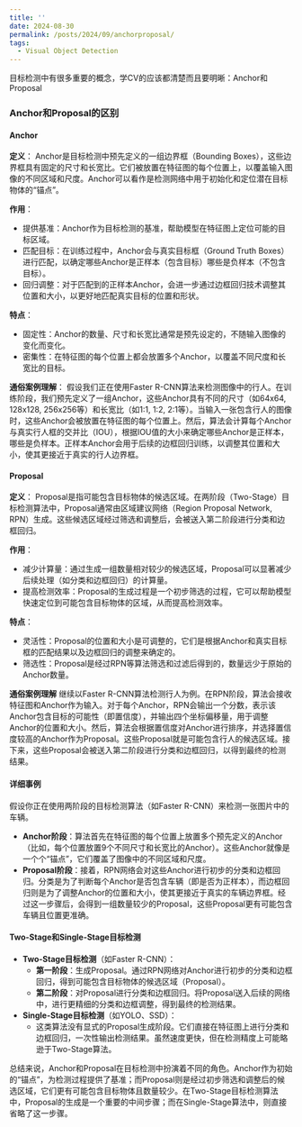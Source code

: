 ```yaml
---
title: ''
date: 2024-08-30
permalink: /posts/2024/09/anchorproposal/
tags:
  - Visual Object Detection
---
```


目标检测中有很多重要的概念，学CV的应该都清楚而且要明晰：Anchor和Proposal

### Anchor和Proposal的区别

#### Anchor

**定义**：
Anchor是目标检测中预先定义的一组边界框（Bounding Boxes），这些边界框具有固定的尺寸和长宽比。它们被放置在特征图的每个位置上，以覆盖输入图像的不同区域和尺度。Anchor可以看作是检测网络中用于初始化和定位潜在目标物体的“锚点”。

**作用**：
- 提供基准：Anchor作为目标检测的基准，帮助模型在特征图上定位可能的目标区域。
- 匹配目标：在训练过程中，Anchor会与真实目标框（Ground Truth Boxes）进行匹配，以确定哪些Anchor是正样本（包含目标）哪些是负样本（不包含目标）。
- 回归调整：对于匹配到的正样本Anchor，会进一步通过边框回归技术调整其位置和大小，以更好地匹配真实目标的位置和形状。

**特点**：
- 固定性：Anchor的数量、尺寸和长宽比通常是预先设定的，不随输入图像的变化而变化。
- 密集性：在特征图的每个位置上都会放置多个Anchor，以覆盖不同尺度和长宽比的目标。

**通俗案例理解**：
假设我们正在使用Faster R-CNN算法来检测图像中的行人。在训练阶段，我们预先定义了一组Anchor，这些Anchor具有不同的尺寸（如64x64, 128x128, 256x256等）和长宽比（如1:1, 1:2, 2:1等）。当输入一张包含行人的图像时，这些Anchor会被放置在特征图的每个位置上。然后，算法会计算每个Anchor与真实行人框的交并比（IOU），根据IOU值的大小来确定哪些Anchor是正样本，哪些是负样本。正样本Anchor会用于后续的边框回归训练，以调整其位置和大小，使其更接近于真实的行人边界框。

#### Proposal

**定义**：
Proposal是指可能包含目标物体的候选区域。在两阶段（Two-Stage）目标检测算法中，Proposal通常由区域建议网络（Region Proposal Network, RPN）生成。这些候选区域经过筛选和调整后，会被送入第二阶段进行分类和边框回归。

**作用**：
- 减少计算量：通过生成一组数量相对较少的候选区域，Proposal可以显著减少后续处理（如分类和边框回归）的计算量。
- 提高检测效率：Proposal的生成过程是一个初步筛选的过程，它可以帮助模型快速定位到可能包含目标物体的区域，从而提高检测效率。

**特点**：
- 灵活性：Proposal的位置和大小是可调整的，它们是根据Anchor和真实目标框的匹配结果以及边框回归的调整来确定的。
- 筛选性：Proposal是经过RPN等算法筛选和过滤后得到的，数量远少于原始的Anchor数量。

**通俗案例理解**
继续以Faster R-CNN算法检测行人为例。在RPN阶段，算法会接收特征图和Anchor作为输入。对于每个Anchor，RPN会输出一个分数，表示该Anchor包含目标的可能性（即置信度），并输出四个坐标偏移量，用于调整Anchor的位置和大小。然后，算法会根据置信度对Anchor进行排序，并选择置信度较高的Anchor作为Proposal。这些Proposal就是可能包含行人的候选区域。接下来，这些Proposal会被送入第二阶段进行分类和边框回归，以得到最终的检测结果。

#### 详细事例

假设你正在使用两阶段的目标检测算法（如Faster R-CNN）来检测一张图片中的车辆。

- **Anchor阶段**：算法首先在特征图的每个位置上放置多个预先定义的Anchor（比如，每个位置放置9个不同尺寸和长宽比的Anchor）。这些Anchor就像是一个个“锚点”，它们覆盖了图像中的不同区域和尺度。
- **Proposal阶段**：接着，RPN网络会对这些Anchor进行初步的分类和边框回归。分类是为了判断每个Anchor是否包含车辆（即是否为正样本），而边框回归则是为了调整Anchor的位置和大小，使其更接近于真实的车辆边界框。经过这一步骤后，会得到一组数量较少的Proposal，这些Proposal更有可能包含车辆且位置更准确。

#### Two-Stage和Single-Stage目标检测

- **Two-Stage目标检测**（如Faster R-CNN）：
  - **第一阶段**：生成Proposal。通过RPN网络对Anchor进行初步的分类和边框回归，得到可能包含目标物体的候选区域（Proposal）。
  - **第二阶段**：对Proposal进行分类和边框回归。将Proposal送入后续的网络中，进行更精细的分类和边框调整，得到最终的检测结果。
- **Single-Stage目标检测**（如YOLO、SSD）：
  - 这类算法没有显式的Proposal生成阶段。它们直接在特征图上进行分类和边框回归，一次性输出检测结果。虽然速度更快，但在检测精度上可能略逊于Two-Stage算法。

总结来说，Anchor和Proposal在目标检测中扮演着不同的角色。Anchor作为初始的“锚点”，为检测过程提供了基准；而Proposal则是经过初步筛选和调整后的候选区域，它们更有可能包含目标物体且数量较少。在Two-Stage目标检测算法中，Proposal的生成是一个重要的中间步骤；而在Single-Stage算法中，则直接省略了这一步骤。